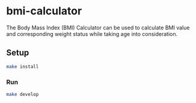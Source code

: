# bmi-calculator
The Body Mass Index (BMI) Calculator can be used to calculate BMI value and corresponding weight status while taking age into consideration.
##

## Setup

```sh
make install
```

### Run

```sh
make develop
```
